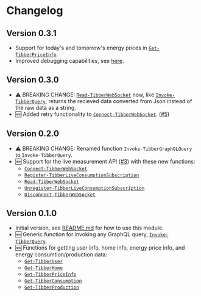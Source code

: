 # Changelog

## Version 0.3.1

* Support for today's and tomorrow's energy prices in [`Get-TibberPriceInfo`](docs/functions/Get-TibberPriceInfo.md).
* Improved debugging capabilities, see [here](README.md#debugging).

## Version 0.3.0

* :warning: BREAKING CHANGE: [`Read-TibberWebSocket`](docs/functions/Read-TibberWebSocket.md) now, like [`Invoke-TibberQuery`](docs/functions/Invoke-TibberQuery.md), returns the recieved data converted from Json instead of the raw data as a string.
* :new: Added retry functionality to [`Connect-TibberWebSocket`](docs/functions/Connect-TibberWebSocket.md). ([#5](https://github.com/stefanes/PSTibber/issues/5))

## Version 0.2.0

* :warning: BREAKING CHANGE: Renamed function `Invoke-TibberGraphQLQuery` to `Invoke-TibberQuery`.
* :new: Support for the live measurement API ([#3](https://github.com/stefanes/PSTibber/issues/3)) with these new functions:
  * [`Connect-TibberWebSocket`](docs/functions/Connect-TibberWebSocket.md)
  * [`Register-TibberLiveConsumptionSubscription`](docs/functions/Register-TibberLiveConsumptionSubscription.md)
  * [`Read-TibberWebSocket`](docs/functions/Read-TibberWebSocket.md)
  * [`Unregister-TibberLiveConsumptionSubscription`](docs/functions/Unregister-TibberLiveConsumptionSubscription.md)
  * [`Disconnect-TibberWebSocket`](docs/functions/Disconnect-TibberWebSocket.md)

## Version 0.1.0

* Initial version, see [README.md](README.md#usage) for how to use this module.
* :new: Generic function for invoking any GraphQL query, [`Invoke-TibberQuery`](docs/functions/Invoke-TibberQuery.md).
* :new: Functions for getting user info, home info, energy price info, and energy consumtion/production data:
  * [`Get-TibberUser`](docs/functions/Get-TibberUser.md)
  * [`Get-TibberHome`](docs/functions/Get-TibberHome.md)
  * [`Get-TibberPriceInfo`](docs/functions/Get-TibberPriceInfo.md)
  * [`Get-TibberConsumption`](docs/functions/Get-TibberConsumption.md)
  * [`Get-TibberProduction`](docs/functions/Get-TibberProduction.md)
